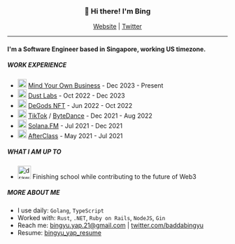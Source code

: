 <h3 align="center">👋 Hi there! I'm Bing </h3>
<p align="center">
  <a href="https://bingyuyap.com/">Website</a>
  |
  <a href="https://twitter.com/baddabingyu">Twitter</a>
</p>

---

#### I'm a Software Engineer based in Singapore, working US timezone.

##### WORK EXPERIENCE

- <img src="https://static-00.iconduck.com/assets.00/thinking-face-emoji-1935x2048-ul7zt5ry.png" width="20"/> [Mind Your Own Business](https://www.youtube.com/watch?v=dQw4w9WgXcQ) - Dec 2023 - Present
- <img src="https://user-images.githubusercontent.com/62840970/212533784-d19ff712-d5fe-407d-8f7e-5e29c23ce4bd.png" width="20"/> [Dust Labs](https://twitter.com/dust_labs) - Oct 2022 - Dec 2023
- <img src="https://user-images.githubusercontent.com/62840970/181315937-881f7ac3-aaf0-419a-bf5b-7adc58658524.png" width="20"/> [DeGods NFT](https://www.degods.com/) - Jun 2022 - Oct 2022
- <img src="https://user-images.githubusercontent.com/62840970/181320060-56c64134-48d3-4126-967d-12e4a17299b4.png" width="20"/> [TikTok](https://www.tiktok.com/) / [ByteDance](https://www.bytedance.com/en/) - Dec 2021 - Aug 2022
- <img src="https://user-images.githubusercontent.com/62840970/181498970-08436830-8670-45af-9466-b22f7765a938.png" width="20"/> [Solana.FM](https://solana.fm/) - Jul 2021 - Dec 2021
- <img src="https://user-images.githubusercontent.com/62840970/181499487-7a6d4cbd-189d-41db-8bea-e398fd3e6322.png" width="20"/> [AfterClass](https://www.afterclass.io/) - May 2021 - Jul 2021

##### WHAT I AM UP TO

- <img src="https://www.pngfind.com/pngs/m/162-1620841_pepe-pepelicious-messages-sticker-7-ez-emote-transparent.png" alt="drawing" width="30"/> Finishing school while contributing to the future of Web3

##### MORE ABOUT ME

- I use daily: `Golang`, `TypeScript`
- Worked with: `Rust`, `.NET`, `Ruby on Rails`, `NodeJS`, `Gin`
- Reach me: [bingyu.yap.21@gmail.com](mailto:bingyu.yap.21@gmail.com) | [twitter.com/baddabingyu](https://twitter.com/baddabingyu)
- Resume: [bingyu_yap_resume](https://github.com/bingyuyap/resume/blob/main/bingyu_yap_resume.pdf)
